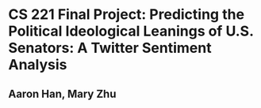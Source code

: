 ﻿# CS 221 Final Project: Predicting the Political Ideological Leanings of U.S. Senators: A Twitter Sentiment Analysis
 ## Aaron Han, Mary Zhu
